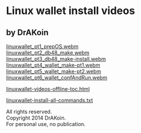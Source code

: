 # Linux wallet install videos  
## by DrAKoin

[linuxwallet_pt1_prepOS.webm](https://raw.githubusercontent.com/drakoin/drakoin-misc/master/linuxwalletvideos/linuxwallet_pt1_prepOS.webm "1st video")  
[linuxwallet_pt2_db48_make.webm](https://raw.githubusercontent.com/drakoin/drakoin-misc/master/linuxwalletvideos/linuxwallet_pt2_db48_make.webm "2nd video")  
[linuxwallet_pt3_db48_make-install.webm](https://raw.githubusercontent.com/drakoin/drakoin-misc/master/linuxwalletvideos/linuxwallet_pt3_db48_make-install.webm "3rd video")  
[linuxwallet_pt4_wallet_make-pt1.webm](https://raw.githubusercontent.com/drakoin/drakoin-misc/master/linuxwalletvideos/linuxwallet_pt4_wallet_make-pt1.webm "4th video")  
[linuxwallet_pt5_wallet_make-pt2.webm](https://raw.githubusercontent.com/drakoin/drakoin-misc/master/linuxwalletvideos/linuxwallet_pt5_wallet_make-pt2.webm "5th video")  
[linuxwallet_pt6_wallet_confAndRun.webm](https://raw.githubusercontent.com/drakoin/drakoin-misc/master/linuxwalletvideos/linuxwallet_pt6_wallet_confAndRun.webm "6th video")  

[linuxwallet-videos-offline-toc.html](https://raw.githubusercontent.com/drakoin/drakoin-misc/master/linuxwalletvideos/linuxwallet-videos-offline-toc.html "table of contents, for offline viewing")  

[linuxwallet-install-all-commands.txt](https://raw.githubusercontent.com/drakoin/drakoin-misc/master/linuxwalletvideos/linuxwallet-install-all-commands.txt "most of the commands used in the videos")  


All rights reserved.  
Copyright 2014 DrAKoin.  
For personal use, no publication.   

